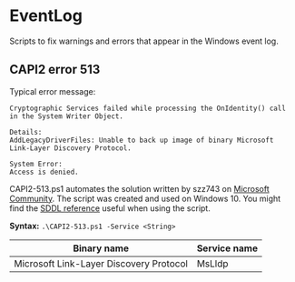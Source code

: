 # EventLog
Scripts to fix warnings and errors that appear in the Windows event log.

## CAPI2 error 513
Typical error message:
```
Cryptographic Services failed while processing the OnIdentity() call in the System Writer Object.

Details:
AddLegacyDriverFiles: Unable to back up image of binary Microsoft Link-Layer Discovery Protocol.

System Error:
Access is denied.
```

CAPI2-513.ps1 automates the solution written by szz743 on [Microsoft Community](http://answers.microsoft.com/en-us/windows/forum/windows8_1-hardware/cryptographic-services-failed-while-processing-the/c4274af3-79fb-4412-8ca5-cee721bda112).
The script was created and used on Windows 10. You might find the [SDDL reference](https://msdn.microsoft.com/en-us/library/windows/desktop/aa379570(v=vs.85).aspx) useful when using the script.

**Syntax:** `.\CAPI2-513.ps1 -Service <String>`

| Binary name                             | Service name |
| --------------------------------------- |------------- |
| Microsoft Link-Layer Discovery Protocol | MsLldp       |
